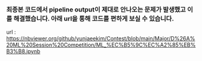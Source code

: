 ### 최종본 코드에서 pipeline output이 제대로 안나오는 문제가 발생했고 이를 해결했습니다. 아래 url을 통해 코드를 편하게 보실 수 있습니다.
url : https://nbviewer.org/github/yunjaeekim/Contest/blob/main/Major/D%26A%20ML%20Session%20Competition/ML_%EC%B5%9C%EC%A2%85%EB%B3%B8.ipynb
